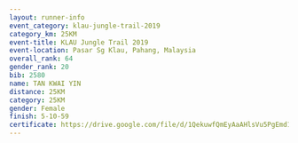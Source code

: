 ```yaml
---
layout: runner-info 
event_category: klau-jungle-trail-2019 
category_km: 25KM 
event-title: KLAU Jungle Trail 2019 
event-location: Pasar Sg Klau, Pahang, Malaysia 
overall_rank: 64
gender_rank: 20
bib: 2580
name: TAN KWAI YIN
distance: 25KM
category: 25KM
gender: Female
finish: 5-10-59
certificate: https://drive.google.com/file/d/1QekuwfQmEyAaAHlsVu5PgEmd1Uc20X88/view?usp=sharing
---
```

